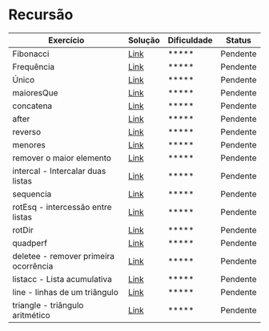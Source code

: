 
 # Recursão

| Exercício | Solução | Dificuldade | Status |
| ------ | ------ | ----- | ---- |
| Fibonacci | [Link](Recursão/fibonacci.hs "Solução") |  ***** | Pendente
| Frequência|  [Link](Recursão/frequencia.hs "Solução") | ***** | Pendente
| Único | [Link](Recursão/unico.hs "Solução") |***** | Pendente 
| maioresQue | [Link](Recursão/maioresQue.hs "Solução") | ***** | Pendente
| concatena | [Link](Recursão/concatena.hs "Solução") | ***** | Pendente
| after |   [Link](Recursão/after.hs "Solução")| ***** | Pendente
| reverso |  [Link](Recursão/reverso.hs "Solução")| *****| Pendente 
| menores | [Link](Recursão/menores.hs "Solução") | ***** | Pendente
| remover o maior elemento | [Link](Recursão/remove.hs "Solução") | ***** | Pendente
| intercal - Intercalar duas listas|  [Link](Recursão/intercal.hs "Solução") | ***** | Pendente
| sequencia | [Link](Recursão/sequencia.hs "Solução") |***** | Pendente
| rotEsq - intercessão entre listas | [Link](Recursão/rotEsq.hs "Solução") | ***** | Pendente 
| rotDir | [Link](Recursão/rotDir.hs "Solução") | ***** | Pendente
| quadperf |   [Link](Recursão/quadperf.hs "Solução")| *****| Pendente
| deletee  - remover primeira ocorrência|  [Link](Recursão/deletee.hs "Solução")| ***** | Pendente
| listacc - Lista acumulativa | [Link](Recursão/listacc.hs "Solução") | ***** | Pendente
| line  - linhas de um triângulo|  [Link](Recursão/line.hs "Solução")| ***** | Pendente
| triangle - triângulo aritmético | [Link](Recursão/triangle.hs "Solução") | ***** | Pendente